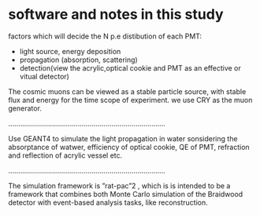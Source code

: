 # software and notes in this study
factors which will decide the N p.e distibution of each PMT:
- light source, energy deposition
- propagation (absorption, scattering)
- detection(view the acrylic,optical cookie and PMT as an effective or vitual
detector)

The cosmic muons can be viewed as a stable particle source, with stable flux and
energy for the time scope of experiment. we use CRY as the muon generator.

...............................................................................

Use GEANT4 to simulate the light propagation in water sonsidering the
absorptance of watwer, efficiency of optical cookie, QE of PMT, refraction and
reflection of acrylic vessel etc.

...............................................................................

The simulation framework is ”rat-pac”2 , which is is intended to be a framework
that combines both Monte Carlo simulation of the Braidwood detector with
event-based analysis tasks, like reconstruction.


